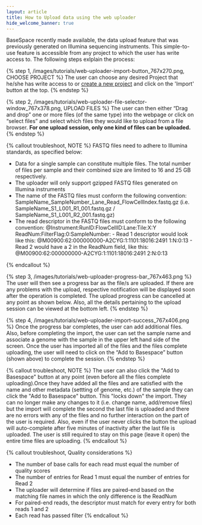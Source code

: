 ```yaml
---
layout: article
title: How to Upload data using the web uploader
hide_welcome_banner: true
---
```


BaseSpace recently made available, the data upload feature that was previously generated on Illumina sequencing instruments. This simple-to-use feature is accessible from any project to which the user has write access to. The following steps exlplain the process:


{% step 1, /images/tutorials/web-uploader-import-button_767x270.png, CHOOSE PROJECT %}
The user can choose any desired Project that he/she has write access to or [create a new project](/tutorials/create-a-new-project) and click on the 'Import' button at the top.
{% endstep %}  

{% step 2, /images/tutorials/web-uploader-file-selector-window_767x378.png, UPLOAD FILES %}
The user can then either “Drag and drop” one or more files (of the same type) into the webpage or click on “select files” and select which files they would like to upload from a file browser. **For one upload session, only one kind of files can be uploaded.**
{% endstep %}

{% callout troubleshoot, NOTE %}
FASTQ files need to adhere to Illumina standards, as specified below:

 - Data for a single sample can constitute multiple files. The total number of files per sample and their combined size are limited to 16 and 25 GB respectively.
 - The uploader will only support gzipped FASTQ files generated on Illumina instruments
 - The name of the FASTQ files must conform the following convention:
		SampleName_SampleNumber_Lane_Read_FlowCellIndex.fastq.gz 
		(i.e. SampleName_S1_L001_R1_001.fastq.gz / SampleName_S1_L001_R2_001.fastq.gz)
 - The read descriptor in the FASTQ files must conform to the following convention:
	@Instrument:RunID:FlowCellID:Lane:Tile:X:Y ReadNum:FilterFlag:0:SampleNumber:
		- Read 1 descriptor would look like this:
	    @M00900:62:000000000-A2CYG:1:1101:18016:2491 1:N:0:13
		- Read 2 would have a 2 in the ReadNum field, like this:
	    @M00900:62:000000000-A2CYG:1:1101:18016:2491 2:N:0:13

{% endcallout %}

{% step 3, /images/tutorials/web-uploader-progress-bar_767x463.png %}
The user will then see a progress bar as the file/s are uploaded. If there are any problems with the upload, respective notification will be displayed soon after the operation is completed. The upload progress can be cancelled at any point as shown below. Also, all the details pertaining to the upload session can be viewed at the bottom left.
{% endstep %}  

{% step 4, /images/tutorials/web-uploader-import-success_767x406.png %}
Once the progress bar completes, the user can add additional files. Also, before completing the import, the user can set the sample name and associate a genome with the sample in the upper left hand side of the screen. Once the user has imported all of the files and the files complete uploading, the user will need to click on the  “Add to Basespace” button (shown above) to complete the session.
{% endstep %}  

{% callout troubleshoot, NOTE %}
   The user can also click the "Add to Basespace" button at any point (even before all the files complete uploading).Once they have added all the files and are satisfied with the name and other metadata (settting of genome, etc.) of the sample they can click the "Add to Basespace" button. This "locks down" the import. They can no longer make any changes to it (i.e. change name, add/remove files) but the import will complete the second the last file is uploaded and there are no errors with any of the files and no further interaction on the part of the user is required. Also, even if the user never clicks the button the upload will auto-complete after five minutes of inactivity after the last file is uploaded.
The user is still required to stay on this page (leave it open) the entire time files are uploading.
{% endcallout %}


{% callout troubleshoot, Quality considerations %}
- The number of base calls for each read must equal the number of quality scores
- The number of entries for Read 1 must equal the number of entries for Read 2
- The uploader will determine if files are paired-end based on the matching file names in which the only difference is the ReadNum
- For paired-end reads, the descriptor must match for every entry for both reads 1 and 2
- Each read has passed filter
{% endcallout %}